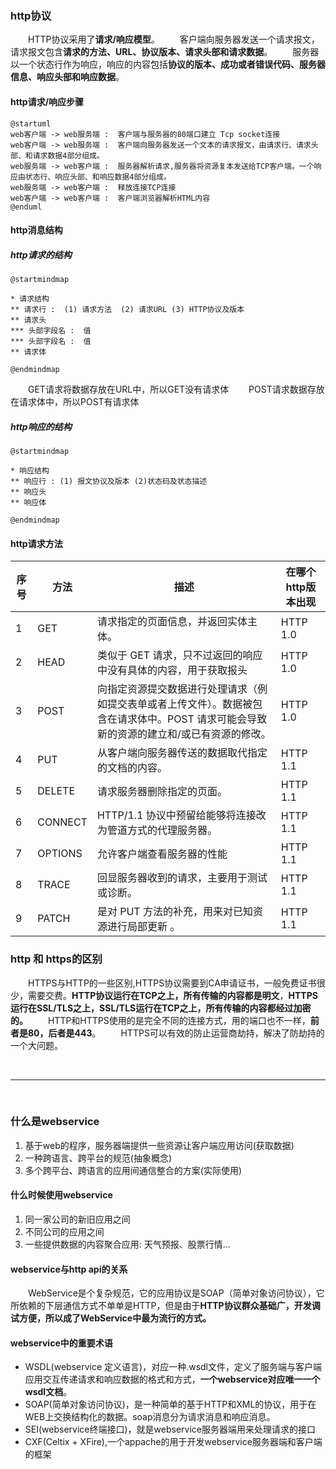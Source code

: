  ### http协议
&emsp;&emsp;HTTP协议采用了**请求/响应模型**。
&emsp;&emsp;客户端向服务器发送一个请求报文，请求报文包含**请求的方法、URL、协议版本、请求头部和请求数据**。
&emsp;&emsp;服务器以一个状态行作为响应，响应的内容包括**协议的版本、成功或者错误代码、服务器信息、响应头部和响应数据**。



#### http请求/响应步骤

```plantuml
@startuml
web客户端 -> web服务端 :  客户端与服务器的80端口建立 Tcp socket连接
web客户端 -> web服务端 :  客户端向服务器发送一个文本的请求报文，由请求行、请求头部、和请求数据4部分组成。
web服务端 -> web客户端 :  服务器解析请求,服务器将资源复本发送给TCP客户端。一个响应由状态行、响应头部、和响应数据4部分组成。
web服务端 -> web客户端 :  释放连接TCP连接
web客户端 -> web客户端 :  客户端浏览器解析HTML内容
@enduml
```

#### http消息结构

##### http请求的结构

```plantuml
@startmindmap

* 请求结构
** 请求行 :  (1) 请求方法  (2) 请求URL (3) HTTP协议及版本
** 请求头 
*** 头部字段名 :  值
*** 头部字段名 :  值
** 请求体

@endmindmap
```

&emsp;&emsp;GET请求将数据存放在URL中，所以GET没有请求体
&emsp;&emsp;POST请求数据存放在请求体中，所以POST有请求体

##### http响应的结构
```plantuml
@startmindmap

* 响应结构
** 响应行 : (1) 报文协议及版本 (2)状态码及状态描述
** 响应头
** 响应体

@endmindmap
```

#### http请求方法

|序号|方法|描述|在哪个http版本出现|
|---|---|---|---|
|1 |GET|请求指定的页面信息，并返回实体主体。|HTTP 1.0|
|2 |HEAD |类似于 GET 请求，只不过返回的响应中没有具体的内容，用于获取报头|HTTP 1.0|
|3 |POST |向指定资源提交数据进行处理请求（例如提交表单或者上传文件）。数据被包含在请求体中。POST 请求可能会导致新的资源的建立和/或已有资源的修改。|HTTP 1.0|
|4 |PUT|从客户端向服务器传送的数据取代指定的文档的内容。|HTTP 1.1|
|5 |DELETE |请求服务器删除指定的页面。|HTTP 1.1|
|6 |CONNECT|HTTP/1.1 协议中预留给能够将连接改为管道方式的代理服务器。|HTTP 1.1|
|7 |OPTIONS|允许客户端查看服务器的性能|HTTP 1.1|
|8 |TRACE| 回显服务器收到的请求，主要用于测试或诊断。|HTTP 1.1|
|9 |PATCH |是对 PUT 方法的补充，用来对已知资源进行局部更新 。|HTTP 1.1|


### http 和 https的区别

&emsp;&emsp;HTTPS与HTTP的一些区别,HTTPS协议需要到CA申请证书，一般免费证书很少，需要交费。**HTTP协议运行在TCP之上，所有传输的内容都是明文**，**HTTPS运行在SSL/TLS之上，SSL/TLS运行在TCP之上，所有传输的内容都经过加密的。**
&emsp;&emsp;HTTP和HTTPS使用的是完全不同的连接方式，用的端口也不一样，**前者是80，后者是443**。
&emsp;&emsp;HTTPS可以有效的防止运营商劫持，解决了防劫持的一个大问题。

<br>

---

<br>

### 什么是webservice 
1. 基于web的程序，服务器端提供一些资源让客户端应用访问(获取数据)
2. 一种跨语言、跨平台的规范(抽象概念)
3. 多个跨平台、跨语言的应用间通信整合的方案(实际使用)


#### 什么时候使用webservice
1. 同一家公司的新旧应用之间
2. 不同公司的应用之间
3. 一些提供数据的内容聚合应用: 天气预报、股票行情...


#### webservice与http api的关系
&emsp;&emsp;WebService是个复杂规范，它的应用协议是SOAP（简单对象访问协议），它所依赖的下层通信方式不单单是HTTP，但是由于**HTTP协议群众基础广，开发调试方便，所以成了WebService中最为流行的方式。**

#### webservice中的重要术语
* WSDL(webservice 定义语言)，对应一种.wsdl文件，定义了服务端与客户端应用交互传递请求和响应数据的格式和方式，**一个webservice对应唯一一个wsdl文档**。
* SOAP(简单对象访问协议)，是一种简单的基于HTTP和XML的协议，用于在WEB上交换结构化的数据。soap消息分为请求消息和响应消息。
* SEI(webservice终端接口)，就是webservice服务器端用来处理请求的接口
* CXF(Celtix + XFire),一个appache的用于开发webservice服务器端和客户端的框架